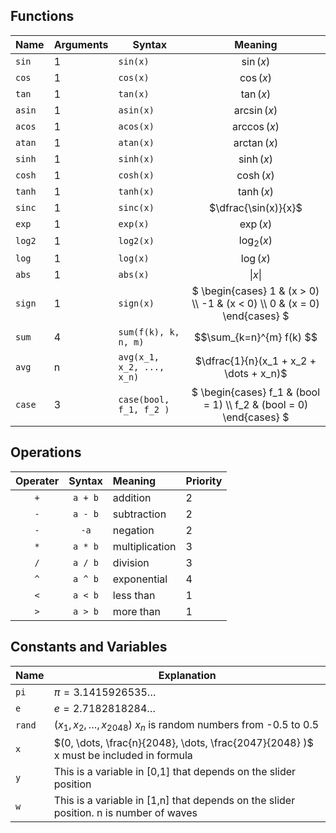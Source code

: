 ## Functions
| Name | Arguments | Syntax | Meaning |
| ---- | ---- | ---- | :----: | 
| `sin` | 1 | `sin(x)`  | $\sin(x)$ |
| `cos` | 1 | `cos(x)`  | $\cos(x)$ |
| `tan` | 1 | `tan(x)` | $\tan(x)$ |
| `asin` | 1 | `asin(x)` | $\arcsin(x)$ |
| `acos` | 1 | `acos(x)` | $\arccos(x)$ |
| `atan` | 1 | `atan(x)`| $\arctan(x)$ |
| `sinh` | 1 | `sinh(x)`| $\sinh(x)$ |
| `cosh` | 1 | `cosh(x)` | $\cosh(x)$ |
| `tanh` | 1 | `tanh(x)` | $\tanh(x)$ |
| `sinc` | 1 | `sinc(x)` | $\dfrac{\sin(x)}{x}$ |
| `exp` | 1 | `exp(x)` | $\exp(x)$ |
| `log2` | 1 | `log2(x)` | $\log_2(x)$ |
| `log` | 1 | `log(x)` | $\log(x)$ |
| `abs` | 1 | `abs(x)` | $\|x\|$ |
| `sign` | 1 | `sign(x)` | $` \begin{cases} 1 & (x > 0) \\ -1 & (x < 0) \\ 0 & (x = 0)   \end{cases} `$ |
| `sum` | 4 | `sum(f(k), k, n, m)` | $$\sum_{k=n}^{m} f(k) $$ |
| `avg` | n | `avg(x_1, x_2, ..., x_n)` | $\dfrac{1}{n}(x_1 + x_2 + \dots + x_n)$|
| `case` | 3 | `case(bool, f_1, f_2 )` | $` \begin{cases} f_1 & (bool = 1) \\ f_2 & (bool = 0)  \end{cases} `$|

## Operations 

| Operater | Syntax | Meaning | Priority |
| :----: |  :----: | :---- | ---- |
| `+` | `a + b` | addition | 2 |
| `-` | `a - b` | subtraction | 2|
| `-` | `-a` | negation | 2 |
| `*` | `a * b` | multiplication | 3|
| `/` | `a / b` | division | 3 |
| `^` |`a ^ b` | exponential | 4 |
| `<` | `a < b` | less than | 1 |
| `>` | `a > b` | more than | 1|

## Constants and Variables

| Name | Explanation | 
| ---- | ---- |
| `pi` | $\pi = 3.1415926535\dots$ |
| `e` | $e = 2.7182818284\dots$ |
| `rand` | $(x_1, x_2, \dots, x_{2048} )$ $x_n$ is random numbers from -0.5 to 0.5 |
| `x` | $(0, \dots, \frac{n}{2048}, \dots, \frac{2047}{2048} )$  x must be included in formula|
| `y` | This is a variable in [0,1] that depends on the slider position |
| `w` | This is a variable in [1,n] that depends on the slider position. n is number of waves |

